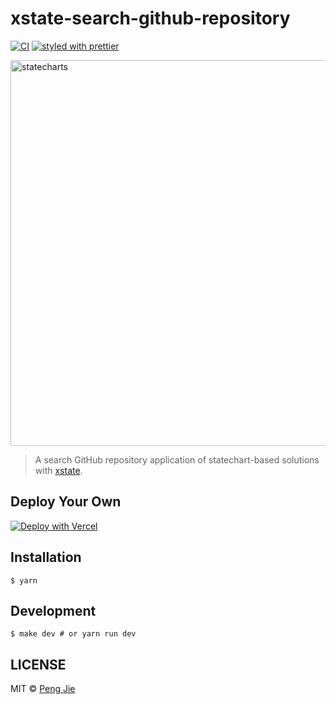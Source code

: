 # xstate-search-github-repository

[![CI](https://github.com/neighborhood999/xstate-search-github-repository/workflows/CI/badge.svg?branch=master)](https://github.com/neighborhood999/xstate-search-github-repository/actions)
[![styled with prettier](https://flat.badgen.net/badge/style%20with/prettier/ff69b4)](https://github.com/prettier/prettier)

<img width="617" alt="statecharts" src="https://user-images.githubusercontent.com/10325111/84967555-d655dd80-b146-11ea-95a7-a31bc3b76fd8.png">

> A search GitHub repository application of statechart-based solutions with [xstate](https://xstate.js.org/).

## Deploy Your Own

[![Deploy with Vercel](https://vercel.com/button)](https://vercel.com/import/project?template=https://github.com/neighborhood999/xstate-search-github-repository)

## Installation

```shell
$ yarn
```

## Development

```shell
$ make dev # or yarn run dev
```

## LICENSE

MIT © [Peng Jie](https://github.com/neighborhood999/)

